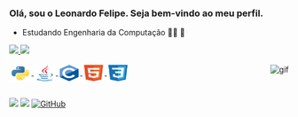 ### Olá, sou o Leonardo Felipe. Seja bem-vindo ao meu perfil.
- Estudando Engenharia da Computação :man_technologist: :rocket:
<div>
  <a href="https://github.com/leonardofmoraes">
  <img height="180em" src="https://github-readme-stats.vercel.app/api?username=leonardofmoraes&show_icons=true&theme=merko&include_all_commits=true&count_private=true"/>
  <img height="180em" src="https://github-readme-stats.vercel.app/api/top-langs/?username=leonardofelipe&layout=compact&langs_count=7&theme=merko"/>
</div>
  
<div style="display: inline_block"><br>
  <img align="center" alt="Python" height="30" width="40" src="https://raw.githubusercontent.com/devicons/devicon/master/icons/python/python-original.svg">
  <img align="center" alt="Java" height="30" width="40" src="https://raw.githubusercontent.com/devicons/devicon/master/icons/java/java-original.svg">
  <img align="center" alt="C" height="30" width="40" src="https://raw.githubusercontent.com/devicons/devicon/master/icons/c/c-original.svg">
  <img align="center" alt="HTML" height="30" width="40" src="https://raw.githubusercontent.com/devicons/devicon/master/icons/html5/html5-original.svg">
  <img align="center" alt="CSS" height="30" width="40" src="https://raw.githubusercontent.com/devicons/devicon/master/icons/css3/css3-original.svg">
  <img align="right" alt="gif" src="https://i.gifer.com/origin/62/6261063bbd5c04ac47fe5cd3e8902abf_w200.webp">
</div> 
  
  ##
  
<div> 
  <a href="mailto:leonardofelipe0435@gmail.com"><img src="https://img.shields.io/badge/-Gmail-%23333?style=for-the-badge&logo=gmail&logoColor=white" target="_blank"></a>
  <a href="https://www.linkedin.com/in/leonardofmoraes/" target="_blank"><img src="https://img.shields.io/badge/-LinkedIn-%230077B5?style=for-the-badge&logo=linkedin&logoColor=white" target="_blank"></a> 
  <a href="https://github.com/leonardofmoraes"><img src="https://img.shields.io/github/followers/leonardofmoraes?label=follow&style=social" height="28" title="Follow me" alt="GitHub">
</div>
    
    
